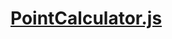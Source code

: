 

<!-- Start services/PointCalculator.js -->

# [PointCalculator.js](PointCalculator.js)

<!-- End services/PointCalculator.js -->

